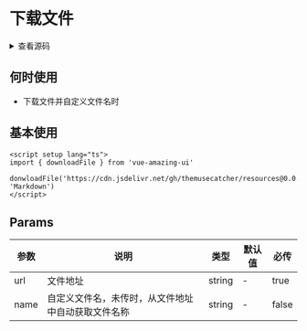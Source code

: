# 下载文件

<details>
<summary>查看源码</summary>

```ts
function downloadFile (url: string, name: string) {
  var fileName = ''
  if (name) {
    fileName = name
  } else {
    const res = url.split('?')[0].split('/')
    fileName = res[res.length - 1]
  }
  var xhr = new XMLHttpRequest()
  xhr.open('GET', url, true)
  xhr.responseType = 'blob'
  xhr.onload = function () {
    if (xhr.status === 200) {
      const blob = xhr.response
      const link = document.createElement('a')
      const body = document.querySelector('body')
      link.href = window.URL.createObjectURL(blob)
      link.download = fileName
      link.style.display = 'none'
      body?.appendChild(link)
      link.click()
      body?.removeChild(link)
      window.URL.revokeObjectURL(link.href)
    }
  }
  xhr.send()
}
```

</details>

## 何时使用

- 下载文件并自定义文件名时

## 基本使用

```vue
<script setup lang="ts">
import { downloadFile } from 'vue-amazing-ui'

donwloadFile('https://cdn.jsdelivr.net/gh/themusecatcher/resources@0.0.3/Markdown.pdf', 'Markdown')
</script>
```

## Params

参数 | 说明 | 类型 | 默认值 | 必传
-- | -- | -- | -- | --
url | 文件地址 | string | - | true
name | 自定义文件名，未传时，从文件地址中自动获取文件名称 | string | - | false
